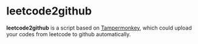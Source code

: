 # leetcode2github
**leetcode2github** is a script based on [Tampermonkey](http://tampermonkey.net/), which could upload your codes from leetcode to github automatically.
